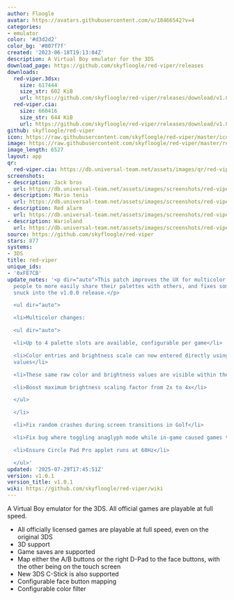 ```yaml
---
author: Floogle
avatar: https://avatars.githubusercontent.com/u/18466542?v=4
categories:
- emulator
color: '#d3d2d2'
color_bg: '#807f7f'
created: '2023-06-18T19:13:04Z'
description: A Virtual Boy emulator for the 3DS
download_page: https://github.com/skyfloogle/red-viper/releases
downloads:
  red-viper.3dsx:
    size: 617444
    size_str: 602 KiB
    url: https://github.com/skyfloogle/red-viper/releases/download/v1.0.1/red-viper.3dsx
  red-viper.cia:
    size: 660416
    size_str: 644 KiB
    url: https://github.com/skyfloogle/red-viper/releases/download/v1.0.1/red-viper.cia
github: skyfloogle/red-viper
icon: https://raw.githubusercontent.com/skyfloogle/red-viper/master/icon.png
image: https://raw.githubusercontent.com/skyfloogle/red-viper/master/resources/banner.png
image_length: 6527
layout: app
qr:
  red-viper.cia: https://db.universal-team.net/assets/images/qr/red-viper-cia.png
screenshots:
- description: Jack bros
  url: https://db.universal-team.net/assets/images/screenshots/red-viper/jack-bros.png
- description: Mario tenis
  url: https://db.universal-team.net/assets/images/screenshots/red-viper/mario-tenis.png
- description: Red alarm
  url: https://db.universal-team.net/assets/images/screenshots/red-viper/red-alarm.png
- description: Warioland
  url: https://db.universal-team.net/assets/images/screenshots/red-viper/warioland.png
source: https://github.com/skyfloogle/red-viper
stars: 877
systems:
- 3DS
title: red-viper
unique_ids:
- '0xFE7CB'
update_notes: '<p dir="auto">This patch improves the UX for multicolor mode, allowing
  people to more easily share their palettes with others, and fixes some bugs that
  snuck into the v1.0.0 release.</p>

  <ul dir="auto">

  <li>Multicolor changes:

  <ul dir="auto">

  <li>Up to 4 palette slots are available, configurable per game</li>

  <li>Color entries and brightness scale can now entered directly using hex color
  values</li>

  <li>These same raw color and brightness values are visible within the emulator</li>

  <li>Boost maximum brightness scaling factor from 2x to 4x</li>

  </ul>

  </li>

  <li>Fix random crashes during screen transitions in Golf</li>

  <li>Fix bug where toggling anaglyph mode while in-game caused games to speed up</li>

  <li>Ensure Circle Pad Pro applet runs at 60Hz</li>

  </ul>'
updated: '2025-07-29T17:45:51Z'
version: v1.0.1
version_title: v1.0.1
wiki: https://github.com/skyfloogle/red-viper/wiki
---
```

A Virtual Boy emulator for the 3DS. All official games are playable at full speed.
* All officially licensed games are playable at full speed, even on the original 3DS
* 3D support
* Game saves are supported
* Map either the A/B buttons or the right D-Pad to the face buttons, with the other being on the touch screen
* New 3DS C-Stick is also supported
* Configurable face button mapping
* Configurable color filter